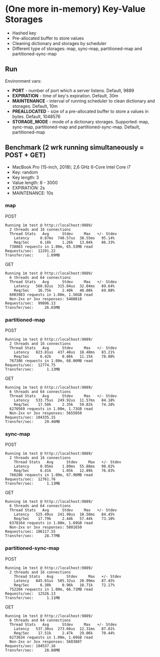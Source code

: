 # (One more in-memory) Key-Value Storages

* Hashed key
* Pre-allocated buffer to store values
* Cleaning dictionary and storages by scheduler
* Different type of storages: map, sync-map, partitioned-map and partitioned-sync-map

## Run

Environment vars:

* **PORT** - number of port which a server listens. Default, 9889
* **EXPIRATION** - time of key's expiration. Default, 30m
* **MAINTENANCE** - interval of running scheduler to clean dictionary and storages. Default, 10m
* **PREALLOCATED** - size of a pre-allocated buffer to store a values in bytes. Default, 1048576
* **STORAGE_MODE** - mode of a dictionary storages. Supported: map, sync-map, partitioned-map and partitioned-sync-map. Default, partitioned-map

## Benchmark (2 wrk running simultaneously = POST + GET)

* MacBook Pro (15-inch, 2018); 2,6 GHz 6-Core Intel Core i7
* Key: random
* Key length: 3
* Value length: 8 - 3000
* EXPIRATION: 2s
* MAINTENANCE: 10s

### map

POST
```
Running 1m test @ http://localhost:9889/
  2 threads and 16 connections
  Thread Stats   Avg      Stdev     Max   +/- Stdev
    Latency     0.87ms  740.57us  38.55ms   95.14%
    Req/Sec     6.18k     1.26k   13.04k    86.33%
  738863 requests in 1.00m, 65.53MB read
Requests/sec:  12291.22
Transfer/sec:      1.09MB
```

GET
``` 
Running 1m test @ http://localhost:9889/
  6 threads and 64 connections
  Thread Stats   Avg      Stdev     Max   +/- Stdev
    Latency   560.82us  315.04us  32.04ms   89.64%
    Req/Sec    16.75k     2.40k   40.08k    69.88%
  6003983 requests in 1.00m, 1.56GB read
  Non-2xx or 3xx responses: 5480818
Requests/sec:  99896.13
Transfer/sec:     26.65MB
```

### partitioned-map

POST
```
Running 1m test @ http://localhost:9889/
  2 threads and 16 connections
  Thread Stats   Avg      Stdev     Max   +/- Stdev
    Latency   823.81us  437.48us  18.48ms   83.21%
    Req/Sec     6.42k     0.86k   11.15k    78.00%
  767386 requests in 1.00m, 68.06MB read
Requests/sec:  12774.75
Transfer/sec:      1.13MB
```

GET
``` 
Running 1m test @ http://localhost:9889/
  6 threads and 64 connections
  Thread Stats   Avg      Stdev     Max   +/- Stdev
    Latency   533.75us  249.92us  11.57ms   84.18%
    Req/Sec    17.50k     2.35k   59.82k    74.28%
  6270569 requests in 1.00m, 1.73GB read
  Non-2xx or 3xx responses: 5655050
Requests/sec: 104335.15
Transfer/sec:     29.46MB
```

### sync-map

POST
```
Running 1m test @ http://localhost:9889/
  2 threads and 16 connections
    Thread Stats   Avg      Stdev     Max   +/- Stdev
    Latency     0.95ms    1.89ms  55.88ms   98.82%
    Req/Sec     6.41k     1.05k   12.89k    76.83%
  766286 requests in 1.00m, 67.96MB read
Requests/sec:  12761.76
Transfer/sec:      1.13MB
```

GET
``` 
Running 1m test @ http://localhost:9889/
  6 threads and 64 connections
  Thread Stats   Avg      Stdev     Max   +/- Stdev
    Latency   525.49us  241.98us  10.50ms   84.45%
    Req/Sec    17.79k     2.44k   57.44k    73.10%
  6378164 requests in 1.00m, 1.69GB read
  Non-2xx or 3xx responses: 5801650
Requests/sec: 106117.55
Transfer/sec:     28.77MB
```

### partitioned-sync-map

POST
```
Running 1m test @ http://localhost:9889/
  2 threads and 16 connections
    Thread Stats   Avg      Stdev     Max   +/- Stdev
    Latency   845.01us  505.32us  20.99ms   87.45%
    Req/Sec     6.30k     0.96k   10.71k    72.17%
  752204 requests in 1.00m, 66.71MB read
Requests/sec:  12526.13
Transfer/sec:      1.11MB
```

GET
``` 
Running 1m test @ http://localhost:9889/
  6 threads and 64 connections
  Thread Stats   Avg      Stdev     Max   +/- Stdev
    Latency   537.30us  273.66us  12.31ms   87.81%
    Req/Sec    17.51k     2.47k   29.06k    70.44%
  6273634 requests in 1.00m, 1.69GB read
  Non-2xx or 3xx responses: 5683807
Requests/sec: 104537.16
Transfer/sec:     28.88MB
```
